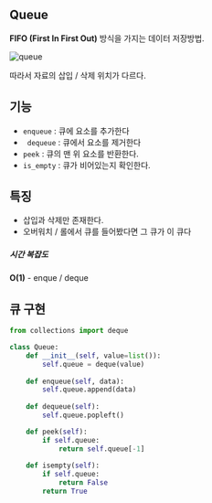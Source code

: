 ## Queue

__FIFO (First In First Out)__ 방식을 가지는 데이터 저장방법. 

![queue](https://upload.wikimedia.org/wikipedia/commons/thumb/5/52/Data_Queue.svg/1200px-Data_Queue.svg.png)

따라서 자료의 삽입 / 삭제 위치가 다르다. 

## 기능

- `enqueue` : 큐에 요소를 추가한다
- ` dequeue` : 큐에서 요소를 제거한다
- `peek` : 큐의 맨 위 요소를 반환한다. 
- `is_empty` : 큐가 비어있는지 확인한다. 



## 특징

- 삽입과 삭제만 존재한다.
- 오버워치 / 롤에서 큐를 들어봤다면 그 큐가 이 큐다 



##### 시간 복잡도

__O(1)__ - enque / deque



## 큐 구현

```python
from collections import deque

class Queue:
    def __init__(self, value=list()):
        self.queue = deque(value)
    
    def enqueue(self, data):
        self.queue.append(data)
    
    def dequeue(self):
        self.queue.popleft()

    def peek(self):
        if self.queue:
            return self.queue[-1]
    
    def isempty(self):
        if self.queue:
            return False
        return True
```
